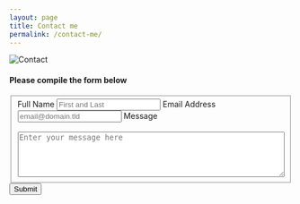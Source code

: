 ```yaml
---
layout: page
title: Contact me
permalink: /contact-me/
---
```


![Contact](https://s.yimg.com/ny/api/res/1.2/YJYESybULj695VvZIXwhZg--/YXBwaWQ9aGlnaGxhbmRlcjt3PTY0MDtoPTUzMw--/https://media.zenfs.com/en/buzzfeed_articles_778/dd89b017ff813d7f6385e95e505c1422)

#### Please compile the form below

<form id="fs-frm" name="simple-contact-form" accept-charset="utf-8" action="https://formspree.io/f/xvgpjppb" method="post">
  <fieldset id="fs-frm-inputs">
    <label for="full-name">Full Name</label>
    <input type="text" name="name" id="full-name" placeholder="First and Last" required="">
    <label for="email-address">Email Address</label>
    <input type="email" name="_replyto" id="email-address" placeholder="email@domain.tld" required="">
    <label for="message">Message</label>
	<br>
	<br>
    <textarea style="width:100%" rows="5" name="message" id="message" placeholder="Enter your message here" required=""></textarea>
    <input type="hidden" name="_subject" id="email-subject" value="Contact Form Submission">
  </fieldset>
  <input type="submit" value="Submit">
</form>
